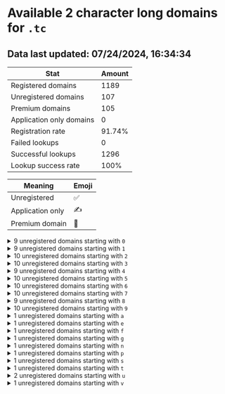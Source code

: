 # Available 2 character long domains for `.tc`

## Data last updated: 07/24/2024, 16:34:34

|Stat|Amount|
|--|--|
|Registered domains|1189|
|Unregistered domains|107|
|Premium domains|105|
|Application only domains|0|
|Registration rate|91.74%|
|Failed lookups|0|
|Successful lookups|1296|
|Lookup success rate|100%|


|Meaning|Emoji|
|--|--|
|Unregistered|:white_check_mark:|
|Application only|:writing_hand:|
|Premium domain|:gem:|

<details>
<summary>9 unregistered domains starting with <bold><code>0</code></bold></summary>

|Type|Domain|
|--|--|
|:gem:|`01.tc`|
|:gem:|`02.tc`|
|:gem:|`03.tc`|
|:gem:|`04.tc`|
|:gem:|`05.tc`|
|:gem:|`06.tc`|
|:gem:|`07.tc`|
|:gem:|`08.tc`|
|:gem:|`09.tc`|
</details>
<details>
<summary>9 unregistered domains starting with <bold><code>1</code></bold></summary>

|Type|Domain|
|--|--|
|:gem:|`10.tc`|
|:gem:|`11.tc`|
|:gem:|`12.tc`|
|:gem:|`14.tc`|
|:gem:|`15.tc`|
|:gem:|`16.tc`|
|:gem:|`17.tc`|
|:gem:|`18.tc`|
|:gem:|`19.tc`|
</details>
<details>
<summary>10 unregistered domains starting with <bold><code>2</code></bold></summary>

|Type|Domain|
|--|--|
|:gem:|`20.tc`|
|:gem:|`21.tc`|
|:gem:|`22.tc`|
|:gem:|`23.tc`|
|:gem:|`24.tc`|
|:gem:|`25.tc`|
|:gem:|`26.tc`|
|:gem:|`27.tc`|
|:gem:|`28.tc`|
|:gem:|`29.tc`|
</details>
<details>
<summary>10 unregistered domains starting with <bold><code>3</code></bold></summary>

|Type|Domain|
|--|--|
|:gem:|`30.tc`|
|:gem:|`31.tc`|
|:gem:|`32.tc`|
|:gem:|`33.tc`|
|:gem:|`34.tc`|
|:gem:|`35.tc`|
|:gem:|`36.tc`|
|:gem:|`37.tc`|
|:gem:|`38.tc`|
|:gem:|`39.tc`|
</details>
<details>
<summary>9 unregistered domains starting with <bold><code>4</code></bold></summary>

|Type|Domain|
|--|--|
|:gem:|`40.tc`|
|:gem:|`41.tc`|
|:gem:|`42.tc`|
|:gem:|`43.tc`|
|:gem:|`45.tc`|
|:gem:|`46.tc`|
|:gem:|`47.tc`|
|:gem:|`48.tc`|
|:gem:|`49.tc`|
</details>
<details>
<summary>10 unregistered domains starting with <bold><code>5</code></bold></summary>

|Type|Domain|
|--|--|
|:gem:|`50.tc`|
|:gem:|`51.tc`|
|:gem:|`52.tc`|
|:gem:|`53.tc`|
|:gem:|`54.tc`|
|:gem:|`55.tc`|
|:gem:|`56.tc`|
|:gem:|`57.tc`|
|:gem:|`58.tc`|
|:gem:|`59.tc`|
</details>
<details>
<summary>10 unregistered domains starting with <bold><code>6</code></bold></summary>

|Type|Domain|
|--|--|
|:gem:|`60.tc`|
|:gem:|`61.tc`|
|:gem:|`62.tc`|
|:gem:|`63.tc`|
|:gem:|`64.tc`|
|:gem:|`65.tc`|
|:gem:|`66.tc`|
|:gem:|`67.tc`|
|:gem:|`68.tc`|
|:gem:|`69.tc`|
</details>
<details>
<summary>10 unregistered domains starting with <bold><code>7</code></bold></summary>

|Type|Domain|
|--|--|
|:gem:|`70.tc`|
|:gem:|`71.tc`|
|:gem:|`72.tc`|
|:gem:|`73.tc`|
|:gem:|`74.tc`|
|:gem:|`75.tc`|
|:gem:|`76.tc`|
|:gem:|`77.tc`|
|:gem:|`78.tc`|
|:gem:|`79.tc`|
</details>
<details>
<summary>9 unregistered domains starting with <bold><code>8</code></bold></summary>

|Type|Domain|
|--|--|
|:gem:|`80.tc`|
|:gem:|`81.tc`|
|:gem:|`82.tc`|
|:gem:|`83.tc`|
|:gem:|`84.tc`|
|:gem:|`85.tc`|
|:gem:|`87.tc`|
|:gem:|`88.tc`|
|:gem:|`89.tc`|
</details>
<details>
<summary>10 unregistered domains starting with <bold><code>9</code></bold></summary>

|Type|Domain|
|--|--|
|:gem:|`90.tc`|
|:gem:|`91.tc`|
|:gem:|`92.tc`|
|:gem:|`93.tc`|
|:gem:|`94.tc`|
|:gem:|`95.tc`|
|:gem:|`96.tc`|
|:gem:|`97.tc`|
|:gem:|`98.tc`|
|:gem:|`99.tc`|
</details>
<details>
<summary>1 unregistered domains starting with <bold><code>a</code></bold></summary>

|Type|Domain|
|--|--|
|:gem:|`ak.tc`|
</details>
<details>
<summary>1 unregistered domains starting with <bold><code>e</code></bold></summary>

|Type|Domain|
|--|--|
|:gem:|`es.tc`|
</details>
<details>
<summary>1 unregistered domains starting with <bold><code>f</code></bold></summary>

|Type|Domain|
|--|--|
|:gem:|`fr.tc`|
</details>
<details>
<summary>1 unregistered domains starting with <bold><code>g</code></bold></summary>

|Type|Domain|
|--|--|
|:gem:|`gs.tc`|
</details>
<details>
<summary>1 unregistered domains starting with <bold><code>n</code></bold></summary>

|Type|Domain|
|--|--|
|:white_check_mark:|`nv.tc`|
</details>
<details>
<summary>1 unregistered domains starting with <bold><code>p</code></bold></summary>

|Type|Domain|
|--|--|
|:white_check_mark:|`pr.tc`|
</details>
<details>
<summary>1 unregistered domains starting with <bold><code>s</code></bold></summary>

|Type|Domain|
|--|--|
|:gem:|`so.tc`|
</details>
<details>
<summary>1 unregistered domains starting with <bold><code>t</code></bold></summary>

|Type|Domain|
|--|--|
|:gem:|`ts.tc`|
</details>
<details>
<summary>2 unregistered domains starting with <bold><code>u</code></bold></summary>

|Type|Domain|
|--|--|
|:gem:|`uk.tc`|
|:gem:|`ut.tc`|
</details>
<details>
<summary>1 unregistered domains starting with <bold><code>v</code></bold></summary>

|Type|Domain|
|--|--|
|:gem:|`vf.tc`|
</details>